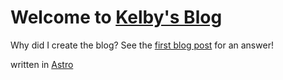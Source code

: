 # Welcome to [Kelby's Blog](https://kelbyfaessler.com)

Why did I create the blog? See the [first blog post](https://kelbyfaessler.com/posts/2022_11_29_why_blog/) for an answer!

written in [Astro](https://astro.build)
